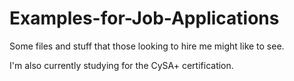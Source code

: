 # Examples-for-Job-Applications
Some files and stuff that those looking to hire me might like to see.

I'm also currently studying for the CySA+ certification.
